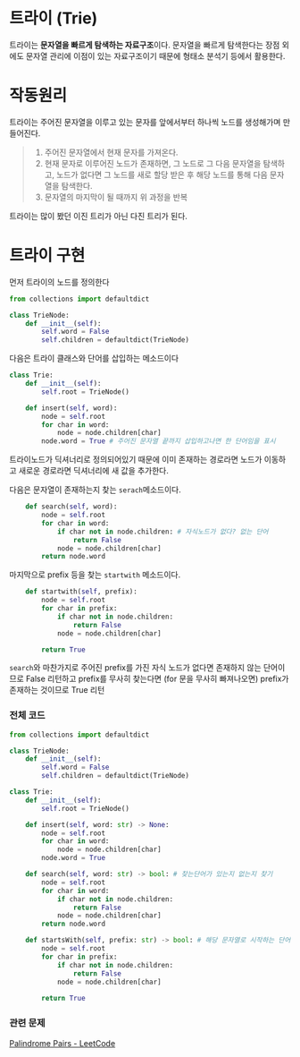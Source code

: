 # 트라이 (Trie)

트라이는 **문자열을 빠르게 탐색하는 자료구조**이다. 문자열을 빠르게 탐색한다는 장점 외에도 문자열 관리에 이점이 있는 자료구조이기 때문에 형태소 분석기 등에서 활용한다.

# 작동원리

트라이는 주어진 문자열을 이루고 있는 문자를 앞에서부터 하나씩 노드를 생성해가며 만들어진다. 

> 1. 주어진 문자열에서 현재 문자를 가져온다.
> 2. 현재 문자로 이루어진 노드가 존재하면, 그 노드로 그 다음 문자열을 탐색하고, 노드가 없다면 그 노드를 새로 할당 받은 후 해당 노드를 통해 다음 문자열을 탐색한다.
> 3. 문자열의 마지막이 될 때까지 위 과정을 반복
 

트라이는 많이 봤던 이진 트리가 아닌 다진 트리가 된다. 

# 트라이 구현

먼저 트라이의 노드를 정의한다

```python
from collections import defaultdict

class TrieNode:
    def __init__(self):
        self.word = False
        self.children = defaultdict(TrieNode)
```

다음은 트라이 클래스와 단어를 삽입하는 메소드이다

```python
class Trie:
    def __init__(self):
        self.root = TrieNode()

    def insert(self, word):
        node = self.root
        for char in word:
            node = node.children[char]
        node.word = True # 주어진 문자열 끝까지 삽입하고나면 한 단어임을 표시
```

트라이노드가 딕셔너리로 정의되어있기 때문에 이미 존재하는 경로라면 노드가 이동하고 새로운 경로라면 딕셔너리에 새 값을 추가한다.

다음은 문자열이 존재하는지 찾는 `serach`메소드이다.

```python
    def search(self, word):
        node = self.root
        for char in word:
            if char not in node.children: # 자식노드가 없다? 없는 단어
                return False
            node = node.children[char]
        return node.word
```

마지막으로 prefix 등을 찾는 `startwith` 메소드이다.

```python
    def startwith(self, prefix):
        node = self.root
        for char in prefix:
            if char not in node.children:
                return False
            node = node.children[char]

        return True
```

`search`와 마찬가지로 주어진 prefix를 가진 자식 노드가 없다면 존재하지 않는 단어이므로 False 리턴하고 prefix를 무사히 찾는다면 (for 문을 무사히 빠져나오면) prefix가 존재하는 것이므로 True 리턴

### 전체 코드

```python
from collections import defaultdict

class TrieNode:
    def __init__(self):
        self.word = False
        self.children = defaultdict(TrieNode)

class Trie:
    def __init__(self):
        self.root = TrieNode()

    def insert(self, word: str) -> None:
        node = self.root
        for char in word:
            node = node.children[char]
        node.word = True

    def search(self, word: str) -> bool: # 찾는단어가 있는지 없는지 찾기
        node = self.root
        for char in word:
            if char not in node.children:
                return False
            node = node.children[char]
        return node.word

    def startsWith(self, prefix: str) -> bool: # 해당 문자열로 시작하는 단어 있는지 찾기
        node = self.root
        for char in prefix:
            if char not in node.children:
                return False
            node = node.children[char]
        
        return True
```

### 관련 문제

[Palindrome Pairs - LeetCode](https://leetcode.com/problems/palindrome-pairs/)